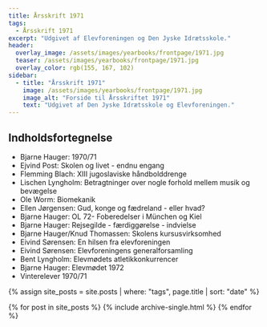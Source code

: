 ```yaml
---
title: Årsskrift 1971
tags:
  - Årsskrift 1971
excerpt: "Udgivet af Elevforeningen og Den Jyske Idrætsskole."
header:
  overlay_image: /assets/images/yearbooks/frontpage/1971.jpg
  teaser: /assets/images/yearbooks/frontpage/1971.jpg
  overlay_color: rgb(155, 167, 102)
sidebar:
  - title: "Årsskrift 1971"
    image: /assets/images/yearbooks/frontpage/1971.jpg
    image_alt: "Forside til Årsskriftet 1971"
    text: "Udgivet af Den Jyske Idrætsskole og Elevforeningen."
---
```


## Indholdsfortegnelse

- Bjarne Hauger: 1970/71
- Ejvind Post: Skolen og livet - endnu engang
- Flemming Blach: XIII jugoslaviske håndbolddrenge
- Lischen Lyngholm: Betragtninger over nogle forhold mellem musik og bevægelse
- Ole Worm: Biomekanik
- Ellen Jørgensen: Gud, konge og fædreland - eller hvad?
- Bjarne Hauger: OL 72- Foberedelser i München og Kiel
- Bjarne Hauger: Rejsegilde - færdiggørelse - indvielse
- Bjarne Hauger/Knud Thomassen: Skolens kursusvirksomhed
- Eivind Sørensen: En hilsen fra elevforeningen
- Eivind Sørensen: Elevforeningens generalforsamling
- Bent Lyngholm: Elevmødets atletikkonkurrencer
- Bjarne Hauger: Elevmødet 1972
- Vinterelever 1970/71

{% assign site_posts = site.posts | where: "tags", page.title | sort: "date" %}

<div class="grid__wrapper">
  {% for post in site_posts %}
    {% include archive-single.html %}
  {% endfor %}
</div>
